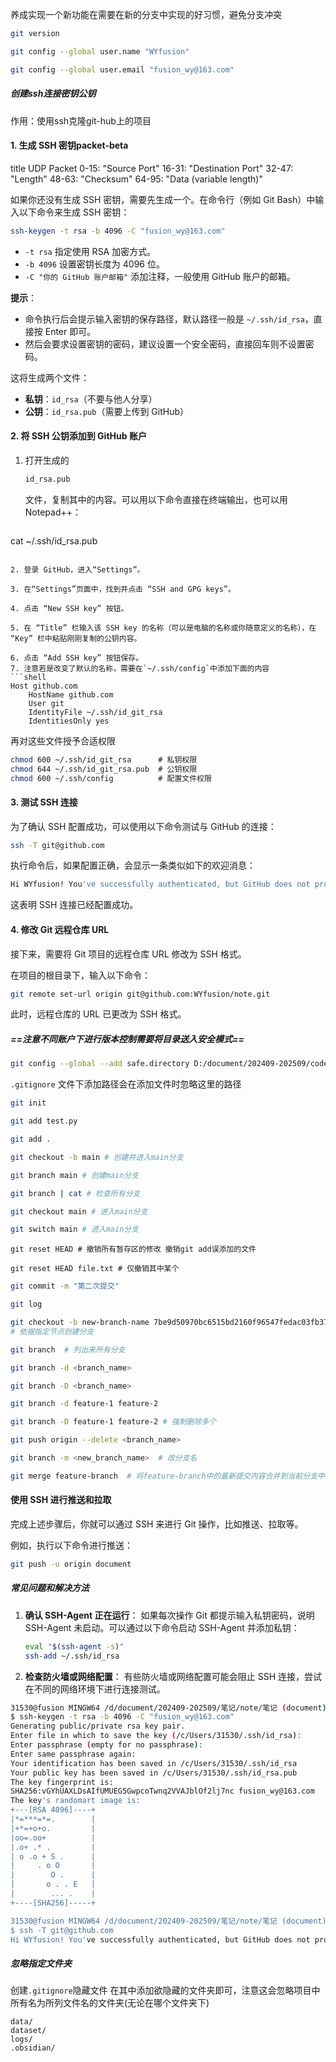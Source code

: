 养成实现一个新功能在需要在新的分支中实现的好习惯，避免分支冲突
```bash
git version
```

```bash
git config --global user.name "WYfusion"
```

```bash
git config --global user.email "fusion_wy@163.com"
```

##### 创建ssh连接密钥公钥
作用：使用ssh克隆git-hub上的项目

#### 1. 生成 SSH 密钥packet-beta
title UDP Packet
0-15: "Source Port"
16-31: "Destination Port"
32-47: "Length"
48-63: "Checksum"
64-95: "Data (variable length)"



如果你还没有生成 SSH 密钥，需要先生成一个。在命令行（例如 Git Bash）中输入以下命令来生成 SSH 密钥：

```bash
ssh-keygen -t rsa -b 4096 -C "fusion_wy@163.com"
```

- `-t rsa` 指定使用 RSA 加密方式。
- `-b 4096` 设置密钥长度为 4096 位。
- `-C "你的 GitHub 账户邮箱"` 添加注释，一般使用 GitHub 账户的邮箱。

**提示**：

- 命令执行后会提示输入密钥的保存路径，默认路径一般是 `~/.ssh/id_rsa`，直接按 Enter 即可。
- 然后会要求设置密钥的密码，建议设置一个安全密码，直接回车则不设置密码。

这将生成两个文件：

- **私钥**：`id_rsa`（不要与他人分享）
- **公钥**：`id_rsa.pub`（需要上传到 GitHub）

#### 2. 将 SSH 公钥添加到 GitHub 账户

1. 打开生成的 

   ```bash
   id_rsa.pub
   ```

    文件，复制其中的内容。可以用以下命令直接在终端输出，也可以用Notepad++：

   ```bash
cat ~/.ssh/id_rsa.pub
   ```

2. 登录 GitHub，进入“Settings”。

3. 在“Settings”页面中，找到并点击 “SSH and GPG keys”。

4. 点击 “New SSH key” 按钮。

5. 在 “Title” 栏输入该 SSH key 的名称（可以是电脑的名称或你随意定义的名称），在 “Key” 栏中粘贴刚刚复制的公钥内容。

6. 点击 “Add SSH key” 按钮保存。
7. 注意若是改变了默认的名称，需要在`~/.ssh/config`中添加下面的内容
```shell
Host github.com
    HostName github.com
    User git
    IdentityFile ~/.ssh/id_git_rsa
    IdentitiesOnly yes
```

再对这些文件授予合适权限
```bash
chmod 600 ~/.ssh/id_git_rsa      # 私钥权限
chmod 644 ~/.ssh/id_git_rsa.pub  # 公钥权限
chmod 600 ~/.ssh/config          # 配置文件权限
```

#### 3. 测试 SSH 连接

为了确认 SSH 配置成功，可以使用以下命令测试与 GitHub 的连接：

```bash
ssh -T git@github.com
```

执行命令后，如果配置正确，会显示一条类似如下的欢迎消息：

```bash
Hi WYfusion! You've successfully authenticated, but GitHub does not provide shell access.
```

这表明 SSH 连接已经配置成功。

#### 4. 修改 Git 远程仓库 URL

接下来，需要将 Git 项目的远程仓库 URL 修改为 SSH 格式。

在项目的根目录下，输入以下命令：

```bash
git remote set-url origin git@github.com:WYfusion/note.git
```

此时，远程仓库的 URL 已更改为 SSH 格式。


##### ==注意不同账户下进行版本控制需要将目录送入安全模式==

```bash
git config --global --add safe.directory D:/document/202409-202509/code/pythonProject2
```

`.gitignore` 文件下添加路径会在添加文件时忽略这里的路径

```bash
git init
```

```bash
git add test.py
```

```bash
git add .
```

```bash
git checkout -b main # 创建并进入main分支
```

```bash
git branch main # 创建main分支
```

```bash
git branch | cat # 检查所有分支
```

```bash
git checkout main # 进入main分支
```

```bash
git switch main # 进入main分支
```

```shell
git reset HEAD # 撤销所有暂存区的修改 撤销git add误添加的文件
```

```shell
git reset HEAD file.txt # 仅撤销其中某个
```

```bash
git commit -m "第二次提交"
```

```bash
git log
```

```bash
git checkout -b new-branch-name 7be9d50970bc6515bd2160f96547fedac03fb37
# 依据指定节点创建分支
```

``` bash
git branch  # 列出来所有分支
```

```bash
git branch -d <branch_name>
```

``` bash
git branch -D <branch_name>
```

``` bash
git branch -d feature-1 feature-2
```

``` bash
git branch -D feature-1 feature-2 # 强制删除多个
```

```bash
git push origin --delete <branch_name> 
```

```bash
git branch -m <new_branch_name>  # 改分支名
```

```bash
git merge feature-branch  # 将feature-branch中的最新提交内容合并到当前分支中
```

####  使用 SSH 进行推送和拉取

完成上述步骤后，你就可以通过 SSH 来进行 Git 操作，比如推送、拉取等。

例如，执行以下命令进行推送：

```bash
git push -u origin document
```

##### 常见问题和解决方法

1. **确认 SSH-Agent 正在运行**： 如果每次操作 Git 都提示输入私钥密码，说明 SSH-Agent 未启动。可以通过以下命令启动 SSH-Agent 并添加私钥：

   ```bash
   eval "$(ssh-agent -s)"
   ssh-add ~/.ssh/id_rsa
   ```

2. **检查防火墙或网络配置**： 有些防火墙或网络配置可能会阻止 SSH 连接，尝试在不同的网络环境下进行连接测试。

```bash
31530@fusion MINGW64 /d/document/202409-202509/笔记/note/笔记 (document)
$ ssh-keygen -t rsa -b 4096 -C "fusion_wy@163.com"
Generating public/private rsa key pair.
Enter file in which to save the key (/c/Users/31530/.ssh/id_rsa):
Enter passphrase (empty for no passphrase):
Enter same passphrase again:
Your identification has been saved in /c/Users/31530/.ssh/id_rsa
Your public key has been saved in /c/Users/31530/.ssh/id_rsa.pub
The key fingerprint is:
SHA256:vGYhUAXLDsAIfUMUEG5GwpcoTwnq2VVAJblOf2lj7nc fusion_wy@163.com
The key's randomart image is:
+---[RSA 4096]----+
|*=***=*=.        |
|+*=+o+o.         |
|oo=.oo+          |
|.o+ .* .         |
| o .o + S .      |
|     . o O       |
|        O .      |
|       o . . E   |
|        ... .    |
+----[SHA256]-----+

31530@fusion MINGW64 /d/document/202409-202509/笔记/note/笔记 (document)
$ ssh -T git@github.com
Hi WYfusion! You've successfully authenticated, but GitHub does not provide shell access.

```


##### 忽略指定文件夹
创建`.gitignore`隐藏文件
在其中添加欲隐藏的文件夹即可，注意这会忽略项目中所有名为所列文件名的文件夹(无论在哪个文件夹下)
```shell
data/
dataset/
logs/
.obsidian/
```
